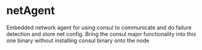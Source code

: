 # netAgent

Embedded network agent for using consul to communicate and do failure detection and store net config.
Bring the consul major functionality into this one binary without installing consul binary onto the node
